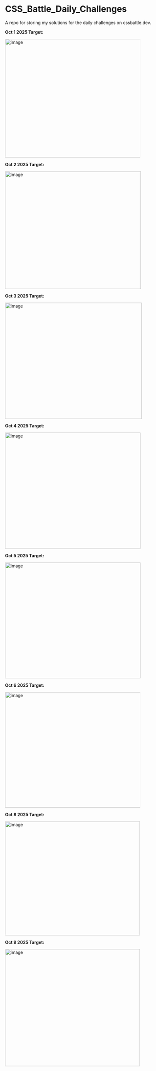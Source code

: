 # CSS_Battle_Daily_Challenges
A repo for storing my solutions for the daily challenges on cssbattle.dev.

**Oct 1 2025 Target:**

<img width="442" height="387" alt="image" src="https://github.com/user-attachments/assets/81990dd6-8f88-493a-b50c-a8fb005ce9e8" />


**Oct 2 2025 Target:**

<img width="444" height="384" alt="image" src="https://github.com/user-attachments/assets/deabfb77-e769-4aac-ab57-f64cc2b171d8" />


**Oct 3 2025 Target:**

<img width="447" height="379" alt="image" src="https://github.com/user-attachments/assets/b4164154-2f18-4362-b73d-cd6d6da3f4e7" />

**Oct 4 2025 Target:**

<img width="443" height="379" alt="image" src="https://github.com/user-attachments/assets/7db37962-9a37-4020-b1a1-acc86a657603" />

**Oct 5 2025 Target:**

<img width="443" height="378" alt="image" src="https://github.com/user-attachments/assets/7f2d3e91-97d2-4224-8af3-def4c1b03320" />

**Oct 6 2025 Target:**

<img width="442" height="377" alt="image" src="https://github.com/user-attachments/assets/230ff98d-be02-45f4-9a93-ddc600d589ba" />

**Oct 8 2025 Target:**

<img width="441" height="372" alt="image" src="https://github.com/user-attachments/assets/45f24afb-89a3-4541-ae40-ce07457e4caf" />

**Oct 9 2025 Target:**

<img width="441" height="382" alt="image" src="https://github.com/user-attachments/assets/b20e0eee-9526-4758-9094-c5192ec0e51d" />
